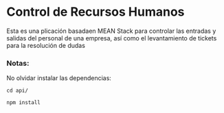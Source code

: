 # Control de Recursos Humanos

Esta es una plicación basadaen MEAN Stack para controlar las entradas y salidas del personal de una empresa, así como el levantamiento de tickets para la resolución de dudas

### Notas:

No olvidar instalar las dependencias:

```
cd api/
```

```
npm install
```